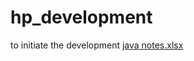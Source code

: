 # hp_development
to initiate the development
[java notes.xlsx](https://github.com/Vasanth280194/hp_development/files/8395382/java.notes.xlsx)
